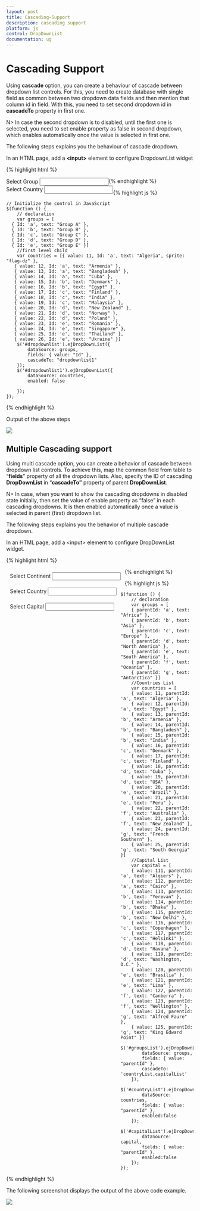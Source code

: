 ```yaml
---
layout: post
title: Cascading-Support
description: cascading support 
platform: js
control: DropDownList
documentation: ug
---
```


# Cascading Support 

Using **cascade** option, you can create a behaviour of cascade between dropdown list controls. For this, you need to create database with single field as common between two dropdown data fields and then mention that column id in field. With this, you need to set second dropdown id in **cascadeTo** property in first one. 

N>  In case the second dropdown is to disabled, until the first one is selected, you need to set enable property as false in second dropdown, which enables automatically once the value is selected in first one. 

The following steps explains you the behaviour of cascade dropdown. 

In an HTML page, add a **&lt;input&gt;** element to configure DropdownList widget

{% highlight html %}

<div class="control" style="float: left;">
    <span class="txt">Select Group</span>
    <input id="dropdownlist" type="text" />
</div>

<div class="control" style="float: left;">
    <span class="txt">Select Country</span>
    <input id="dropdownlist1" type="text" />
</div>

{% endhighlight %}

{% highlight js %}

    // Initialize the control in JavaScript
    $(function () {
        // declaration
        var groups = [
      { Id: 'a', text: "Group A" },
      { Id: 'b', text: "Group B" },
      { Id: 'c', text: "Group C" },
      { Id: 'd', text: "Group D" },
      { Id: 'e', text: "Group E" }]
        //first level child
        var countries = [{ value: 11, Id: 'a', text: "Algeria", sprite: "flag-dz" },
       { value: 12, Id: 'a', text: "Armenia" },
       { value: 13, Id: 'a', text: "Bangladesh" },
       { value: 14, Id: 'a', text: "Cuba" },
       { value: 15, Id: 'b', text: "Denmark" },
       { value: 16, Id: 'b', text: "Egypt" },
       { value: 17, Id: 'c', text: "Finland" },
       { value: 18, Id: 'c', text: "India" },
       { value: 19, Id: 'c', text: "Malaysia" },
       { value: 20, Id: 'd', text: "New Zealand" },
       { value: 21, Id: 'd', text: "Norway" },
       { value: 22, Id: 'd', text: "Poland" },
       { value: 23, Id: 'e', text: "Romania" },
       { value: 24, Id: 'e', text: "Singapore" },
       { value: 25, Id: 'e', text: "Thailand" },
       { value: 26, Id: 'e', text: "Ukraine" }]
        $('#dropdownlist').ejDropDownList({
            dataSource: groups,
            fields: { value: "Id" },
            cascadeTo: "dropdownlist1"
        });
        $('#dropdownlist1').ejDropDownList({
            dataSource: countries,
            enabled: false
    
        });
    });
        
{% endhighlight %}

Output of the above steps

![](/js/DropDownList/Cascading-Support_images/Cascading-Support_img2.png) 

## Multiple Cascading support

Using multi cascade option, you can create a behavior of cascade between dropdown list controls. To achieve this, map the common field from table to “**fields**” property of all the dropdown lists. Also, specify the ID of cascading **DropDownList** in “**cascadeTo”** property of parent **DropDownList**. 

N>  In case, when you want to show the cascading dropdowns in disabled state initially, then set the value of enable property as “false” in each cascading dropdowns. It is then enabled automatically once a value is selected in parent (first) dropdown list.

The following steps explains you the behavior of multiple cascade dropdown.

In an HTML page, add a &lt;input&gt; element to configure DropDownList widget.

{% highlight html %}

<div class="control" style="float: left; padding:10px;">
    <span class="txt">Select Continent</span>
    <input id="groupsList" type="text" />
</div>
<div class="control" style="float: left; padding:10px;">
    <span class="txt">Select Country</span>
    <input id="countryList" type="text" />
</div>
<div class="control" style="float: left; padding:10px;">
    <span class="txt">Select Capital</span>
    <input id="capitalList" type="text" />
</div>
     
 {% endhighlight %}
     
{% highlight js %}

    $(function () {
        // declaration
        var groups = [
        { parentId: 'a', text: "Africa" },
        { parentId: 'b', text: "Asia" },
        { parentId: 'c', text: "Europe" },
        { parentId: 'd', text: "North America" },
        { parentId: 'e', text: "South America" },
        { parentId: 'f', text: "Oceania" },
        { parentId: 'g', text: "Antarctica" }]
        //Countries List
        var countries = [
        { value: 11, parentId: 'a', text: "Algeria" },
        { value: 12, parentId: 'a', text: "Egypt" },
        { value: 13, parentId: 'b', text: "Armenia" },
        { value: 14, parentId: 'b', text: "Bangladesh" },
        { value: 15, parentId: 'b', text: "India" },
        { value: 16, parentId: 'c', text: "Denmark" },
        { value: 17, parentId: 'c', text: "Finland" },
        { value: 18, parentId: 'd', text: "Cuba" },
        { value: 19, parentId: 'd', text: "USA" },
        { value: 20, parentId: 'e', text: "Brazil" },
        { value: 21, parentId: 'e', text: "Peru" },
        { value: 22, parentId: 'f', text: "Australia" },
        { value: 23, parentId: 'f', text: "New Zealand" },
        { value: 24, parentId: 'g', text: "French Southern" },
        { value: 25, parentId: 'g', text: "South Georgia" }]
        //Capital List
        var capital = [
        { value: 111, parentId: 'a', text: "Algiers" },
        { value: 112, parentId: 'a', text: "Cairo" },
        { value: 113, parentId: 'b', text: "Yerevan" },
        { value: 114, parentId: 'b', text: "Dhaka" },
        { value: 115, parentId: 'b', text: "New Delhi" },
        { value: 116, parentId: 'c', text: "Copenhagen" },
        { value: 117, parentId: 'c', text: "Helsinki" },
        { value: 118, parentId: 'd', text: "Havana" },
        { value: 119, parentId: 'd', text: "Washington, D.C." },
        { value: 120, parentId: 'e', text: "Brasília" },
        { value: 121, parentId: 'e', text: "Lima" },
        { value: 122, parentId: 'f', text: "Canberra" },
        { value: 123, parentId: 'f', text: "Wellington" },
        { value: 124, parentId: 'g', text: "Alfred Faure" },
        { value: 125, parentId: 'g', text: "King Edward Point" }]
        $('#groupsList').ejDropDownList({
            dataSource: groups,
            fields: { value: "parentId" },
            cascadeTo: 'countryList,capitalList'
        });
        $('#countryList').ejDropDownList({
            dataSource: countries,
            fields: { value: "parentId" },
            enabled:false
        });
        $('#capitalList').ejDropDownList({
            dataSource: capital,
            fields: { value: "parentId" },
            enabled:false
        });
    });

{% endhighlight %}


The following screenshot displays the output of the above code example.

![](/js/DropDownList/Cascading-Support_images/Cascading-Support_img4.png) 


